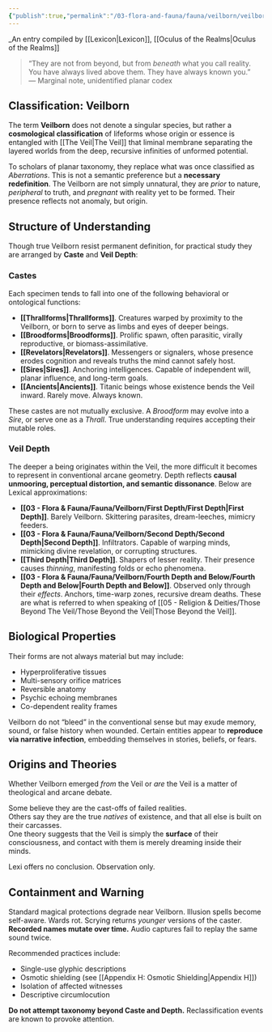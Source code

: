 ```yaml
---
{"publish":true,"permalink":"/03-flora-and-fauna/fauna/veilborn/veilborn/"}
---
```


_An entry compiled by [[Lexicon\|Lexicon]], [[Oculus of the Realms\|Oculus of the Realms]]

> “They are not from beyond, but from _beneath_ what you call reality. You have always lived above them. They have always known you.”  
> — Marginal note, unidentified planar codex

## Classification: Veilborn
The term **Veilborn** does not denote a singular species, but rather a **cosmological classification** of lifeforms whose origin or essence is entangled with [[The Veil\|The Veil]] that liminal membrane separating the layered worlds from the deep, recursive infinities of unformed potential.

To scholars of planar taxonomy, they replace what was once classified as _Aberrations_. This is not a semantic preference but a **necessary redefinition**. The Veilborn are not simply unnatural, they are _prior_ to nature, _peripheral_ to truth, and _pregnant_ with reality yet to be formed. Their presence reflects not anomaly, but origin.

## Structure of Understanding
Though true Veilborn resist permanent definition, for practical study they are arranged by **Caste** and **Veil Depth**:

### Castes
Each specimen tends to fall into one of the following behavioral or ontological functions:
- **[[Thrallforms\|Thrallforms]]**. Creatures warped by proximity to the Veilborn, or born to serve as limbs and eyes of deeper beings.
- **[[Broodforms\|Broodforms]]**. Prolific spawn, often parasitic, virally reproductive, or biomass-assimilative.
- **[[Revelators\|Revelators]]**. Messengers or signalers, whose presence erodes cognition and reveals truths the mind cannot safely host.
- **[[Sires\|Sires]]**. Anchoring intelligences. Capable of independent will, planar influence, and long-term goals.
- **[[Ancients\|Ancients]]**. Titanic beings whose existence bends the Veil inward. Rarely move. Always known.

These castes are not mutually exclusive. A _Broodform_ may evolve into a _Sire_, or serve one as a _Thrall_. True understanding requires accepting their mutable roles.

### Veil Depth
The deeper a being originates within the Veil, the more difficult it becomes to represent in conventional arcane geometry. Depth reflects **causal unmooring, perceptual distortion, and semantic dissonance**. Below are Lexical approximations:
- **[[03 - Flora & Fauna/Fauna/Veilborn/First Depth/First Depth\|First Depth]]**. Barely Veilborn. Skittering parasites, dream-leeches, mimicry feeders.
- **[[03 - Flora & Fauna/Fauna/Veilborn/Second Depth/Second Depth\|Second Depth]]**. Infiltrators. Capable of warping minds, mimicking divine revelation, or corrupting structures.
- **[[Third Depth\|Third Depth]]**. Shapers of lesser reality. Their presence causes _thinning_, manifesting folds or echo phenomena.
- **[[03 - Flora & Fauna/Fauna/Veilborn/Fourth Depth and Below/Fourth Depth and Below\|Fourth Depth and Below]]**. Observed only through their _effects_. Anchors, time-warp zones, recursive dream deaths. These are what is referred to when speaking of [[05 - Religion & Deities/Those Beyond The Veil/Those Beyond the Veil\|Those Beyond the Veil]].

## Biological Properties
Their forms are not always material but may include:
- Hyperproliferative tissues
- Multi-sensory orifice matrices
- Reversible anatomy
- Psychic echoing membranes
- Co-dependent reality frames

Veilborn do not “bleed” in the conventional sense but may exude memory, sound, or false history when wounded. Certain entities appear to **reproduce via narrative infection**, embedding themselves in stories, beliefs, or fears.

## Origins and Theories
Whether Veilborn emerged _from_ the Veil or _are_ the Veil is a matter of theological and arcane debate.

Some believe they are the cast-offs of failed realities.  
Others say they are the true _natives_ of existence, and that all else is built on their carcasses.  
One theory suggests that the Veil is simply the **surface** of their consciousness, and contact with them is merely dreaming inside their minds.

Lexi offers no conclusion. Observation only.

## Containment and Warning
Standard magical protections degrade near Veilborn. Illusion spells become self-aware. Wards rot. Scrying returns _younger_ versions of the caster. **Recorded names mutate over time.** Audio captures fail to replay the same sound twice.

Recommended practices include:
- Single-use glyphic descriptions
- Osmotic shielding (see [[Appendix H: Osmotic Shielding\|Appendix H]])
- Isolation of affected witnesses
- Descriptive circumlocution
    
**Do not attempt taxonomy beyond Caste and Depth.** Reclassification events are known to provoke attention.
